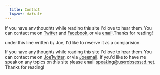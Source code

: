 ```yaml
---
  title: Contact
  layout: default
---
```

If you have any thoughts while reading this site I'd love to hear them. You can contact me on [Twitter][] and [Facebook][], or via [email][].Thanks for reading!

under this line written by Joe, I'd like to reserve it as a comparision.

If you have any thoughts while reading this site I'd love to hear them. You can contact me on [JoeTwitter][], or via [Joeemail][]. If you'd like to have me speak on any topics on this site please email <speaking@userobsessed.net>. Thanks for reading!

[Facebook]:  facebook.com/farn.wang.50
[Twitter]: http://twitter.com/wangniantao
[email]: wanggoudaner@gmail.com
[JoeTwitter]: http://twitter.com/userobsessed
[Joeemail]: mailto:info@userobsessed.net
